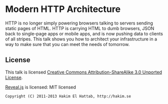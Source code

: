 # Modern HTTP Architecture
HTTP is no longer simply powering browsers talking to servers sending static pages of HTML.  HTTP is carrying HTML to dumb browsers, JSON back to single-page apps or mobile apps, and is now pushing data to clients of all stripes.  This talk shows you how to architect your infrastructure in a way to make sure that you can meet the needs of tomorrow.

## License

This talk is licensed [Creative Commons Attribution-ShareAlike 3.0 Unported License][license].

[Reveal.js][] is licensed:
	MIT licensed

	Copyright (C) 2011-2013 Hakim El Hattab, http://hakim.se

[Reveal.js]: http://lab.hakim.se/reveal-js/
[license]: http://creativecommons.org/licenses/by-sa/3.0/deed.en_US
